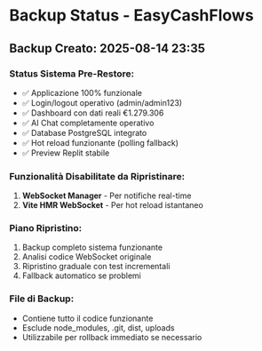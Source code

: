 # Backup Status - EasyCashFlows

## Backup Creato: 2025-08-14 23:35

### Status Sistema Pre-Restore:
- ✅ Applicazione 100% funzionale
- ✅ Login/logout operativo (admin/admin123)
- ✅ Dashboard con dati reali €1.279.306
- ✅ AI Chat completamente operativo
- ✅ Database PostgreSQL integrato
- ✅ Hot reload funzionante (polling fallback)
- ✅ Preview Replit stabile

### Funzionalità Disabilitate da Ripristinare:
1. **WebSocket Manager** - Per notifiche real-time
2. **Vite HMR WebSocket** - Per hot reload istantaneo

### Piano Ripristino:
1. Backup completo sistema funzionante
2. Analisi codice WebSocket originale
3. Ripristino graduale con test incrementali
4. Fallback automatico se problemi

### File di Backup:
- Contiene tutto il codice funzionante
- Esclude node_modules, .git, dist, uploads
- Utilizzabile per rollback immediato se necessario
